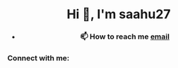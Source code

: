 <h1 align="center">Hi 👋, I'm saahu27</h1>
<h3 align="center"> 

- 📫 How to reach me [email](sahrudaypatti@gmail.com)

<h3 align="left">Connect with me:</h3>
<p align="left">
</p>


